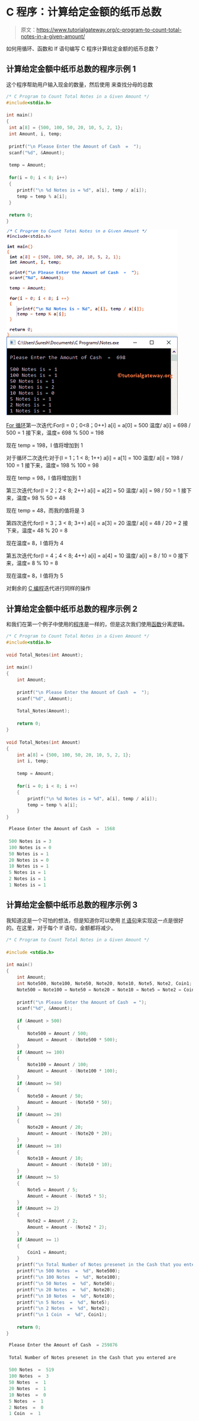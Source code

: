 # C 程序：计算给定金额的纸币总数

> 原文：<https://www.tutorialgateway.org/c-program-to-count-total-notes-in-a-given-amount/>

如何用循环、函数和 If 语句编写 C 程序计算给定金额的纸币总数？

## 计算给定金额中纸币总数的程序示例 1

这个程序帮助用户输入现金的数量，然后使用 来查找分母的总数

```c
/* C Program to Count Total Notes in a Given Amount */
#include<stdio.h>

int main()
{
 int a[8] = {500, 100, 50, 20, 10, 5, 2, 1};
 int Amount, i, temp;

 printf("\n Please Enter the Amount of Cash  =  ");
 scanf("%d", &Amount);

 temp = Amount;

 for(i = 0; i < 8; i++)
 {
 	printf("\n %d Notes is = %d", a[i], temp / a[i]);
 	temp = temp % a[i];
 }

 return 0;
}
```

![C Program to Count Total Notes in a Given Amount 1](img/b9e696ce83e15fb6164d4cf01ee5db80.png)

[For 循环](https://www.tutorialgateway.org/for-loop-in-c-programming/)第一次迭代:For(I = 0；0<8；0++)
a[i] = a[0] = 500
温度/ a[i] = 698 / 500 = 1
接下来，温度= 698 % 500 = 198

现在 temp = 198，I 值将增加到 1

对于循环二次迭代:对于(I = 1；1 < 8; 1++)
a[i] = a[1] = 100
温度/ a[i] = 198 / 100 = 1
接下来，温度= 198 % 100 = 98

现在 temp = 98，I 值将增加到 1

第三次迭代:for(I = 2；2 < 8; 2++)
a[i] = a[2] = 50
温度/ a[i] = 98 / 50 = 1
接下来，温度= 98 % 50 = 48

现在 temp = 48，而我的值将是 3

第四次迭代:for(I = 3；3 < 8; 3++)
a[i] = a[3] = 20
温度/ a[i] = 48 / 20 = 2
接下来，温度= 48 % 20 = 8

现在温度= 8，I 值将为 4

第五次迭代:for(I = 4；4 < 8; 4++)
a[i] = a[4] = 10
温度/ a[i] = 8 / 10 = 0
接下来，温度= 8 % 10 = 8

现在温度= 8，I 值将为 5

对剩余的 [C 编程](https://www.tutorialgateway.org/c-programming/)迭代进行同样的操作

## 计算给定金额中纸币总数的程序示例 2

和我们在第一个例子中使用的[程序](https://www.tutorialgateway.org/c-programming-examples/)是一样的，但是这次我们使用[函数](https://www.tutorialgateway.org/functions-in-c/)分离逻辑。

```c
/* C Program to Count Total Notes in a Given Amount */
#include<stdio.h>

void Total_Notes(int Amount);

int main()
{
 	int Amount;

 	printf("\n Please Enter the Amount of Cash  =  ");
 	scanf("%d", &Amount);

	Total_Notes(Amount);

 	return 0;
}

void Total_Notes(int Amount)
{
	int a[8] = {500, 100, 50, 20, 10, 5, 2, 1};
	int i, temp;

	temp = Amount;

 	for(i = 0; i < 8; i ++)
 	{
 		printf("\n %d Notes is = %d", a[i], temp / a[i]);
 		temp = temp % a[i];
 	}
}
```

```c
 Please Enter the Amount of Cash  =  1568

 500 Notes is = 3
 100 Notes is = 0
 50 Notes is = 1
 20 Notes is = 0
 10 Notes is = 1
 5 Notes is = 1
 2 Notes is = 1
 1 Notes is = 1
```

## 计算给定金额中纸币总数的程序示例 3

我知道这是一个可怕的想法，但是知道你可以使用 [If 语句](https://www.tutorialgateway.org/if-statement-in-c/)来实现这一点是很好的。在这里，对于每个 If 语句，金额都将减少。

```c
/* C Program to Count Total Notes in a Given Amount */

#include <stdio.h>

int main()
{
	int Amount;
	int Note500, Note100, Note50, Note20, Note10, Note5, Note2, Coin1;
	Note500 = Note100 = Note50 = Note20 = Note10 = Note5 = Note2 = Coin1 = 0;

	printf("\n Please Enter the Amount of Cash  = ");
  	scanf("%d", &Amount);

  	if (Amount > 500)
  	{
  		Note500 = Amount / 500;
  		Amount = Amount - (Note500 * 500);	
  	} 
  	if (Amount >= 100)
  	{
  		Note100 = Amount / 100;
  		Amount = Amount - (Note100 * 100);	
  	}
  	if (Amount >= 50)
  	{
  		Note50 = Amount / 50;
  		Amount = Amount - (Note50 * 50);	
  	}
  	if (Amount >= 20)
  	{
  		Note20 = Amount / 20;
  		Amount = Amount - (Note20 * 20); 	
  	}
	if (Amount >= 10)
  	{
  		Note10 = Amount / 10;
  		Amount = Amount - (Note10 * 10); 	
  	} 
  	if (Amount >= 5)
  	{
  		Note5 = Amount / 5;
  		Amount = Amount - (Note5 * 5); 	
  	}
   	if (Amount >= 2)
  	{
  		Note2 = Amount / 2;
  		Amount = Amount - (Note2 * 2); 	
  	} 	 	      	
  	if (Amount >= 1)
  	{
	   	Coin1 = Amount;
	}
	printf("\n Total Number of Notes presenet in the Cash that you entered are \n");
	printf("\n 500 Notes  =  %d", Note500); 
	printf("\n 100 Notes  =  %d", Note100); 
	printf("\n 50 Notes  =  %d", Note50); 
	printf("\n 20 Notes  =  %d", Note20); 
	printf("\n 10 Notes  =  %d", Note10); 
	printf("\n 5 Notes  =  %d", Note5); 
	printf("\n 2 Notes  =  %d", Note2); 
	printf("\n 1 Coin  =  %d", Coin1); 

  	return 0;
}
```

```c
 Please Enter the Amount of Cash  = 259876

 Total Number of Notes presenet in the Cash that you entered are 

 500 Notes  =  519
 100 Notes  =  3
 50 Notes  =  1
 20 Notes  =  1
 10 Notes  =  0
 5 Notes  =  1
 2 Notes  =  0
 1 Coin  =  1
```